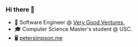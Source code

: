### Hi there 👋 
- 💼 Software Engineer @ [Very Good Ventures.](https://verygood.ventures/)
- 🎓 Computer Science Master's student @ USC.
- 🖥️ [petersimpson.me](https://petersimpson.me/)
